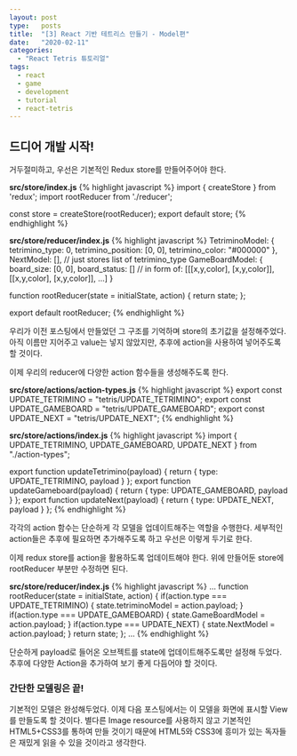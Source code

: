 ```yaml
---
layout: post
type:   posts
title:  "[3] React 기반 테트리스 만들기 - Model편"
date:   "2020-02-11"
categories:
  - "React Tetris 튜토리얼"
tags:
  - react
  - game
  - development
  - tutorial
  - react-tetris
---
```


## 드디어 개발 시작!

거두절미하고, 우선은 기본적인 Redux store를 만들어주어야 한다.

**src/store/index.js**
{% highlight javascript %}
import { createStore } from 'redux';
import rootReducer from './reducer';

const store = createStore(rootReducer);
export default store;
{% endhighlight %}

**src/store/reducer/index.js**
{% highlight javascript %}
TetriminoModel: {
    tetrimino_type: 0,
    tetrimino_position: [0, 0],
    tetrimino_color: "#000000"
},
NextModel: [], // just stores list of tetrimino_type
GameBoardModel: {
    board_size: [0, 0],
    board_status: [] // in form of: [[[x,y,color], [x,y,color]], [[x,y,color], [x,y,color]], ...]
}

function rootReducer(state = initialState, action) {
    return state;
};

export default rootReducer;
{% endhighlight %}

우리가 이전 포스팅에서 만들었던 그 구조를 기억하며 store의 초기값을 설정해주었다. 아직 이름만 지어주고 value는 넣지 않았지만, 추후에 action을 사용하여 넣어주도록 할 것이다.

이제 우리의 reducer에 다양한 action 함수들을 생성해주도록 한다.

**src/store/actions/action-types.js**
{% highlight javascript %}
export const UPDATE_TETRIMINO = "tetris/UPDATE_TETRIMINO";
export const UPDATE_GAMEBOARD = "tetris/UPDATE_GAMEBOARD";
export const UPDATE_NEXT = "tetris/UPDATE_NEXT";
{% endhighlight %}

**src/store/actions/index.js**
{% highlight javascript %}
import { UPDATE_TETRIMINO, UPDATE_GAMEBOARD, UPDATE_NEXT } from "./action-types";

export function updateTetrimino(payload) {
    return { type: UPDATE_TETRIMINO, payload }
};
export function updateGameboard(payload) {
    return { type: UPDATE_GAMEBOARD, payload }
};
export function updateNext(payload) {
    return { type: UPDATE_NEXT, payload }
};
{% endhighlight %}

각각의 action 함수는 단순하게 각 모델을 업데이트해주는 역할을 수행한다. 세부적인 action들은 추후에 필요하면 추가해주도록 하고 우선은 이렇게 두기로 한다.

이제 redux store를 action을 활용하도록 업데이트해야 한다. 위에 만들어둔 store에 rootReducer 부분만 수정하면 된다.

**src/store/reducer/index.js**
{% highlight javascript %}
...
function rootReducer(state = initialState, action) {
    if(action.type === UPDATE_TETRIMINO) {
        state.tetriminoModel = action.payload;
    }
    if(action.type === UPDATE_GAMEBOARD) {
        state.GameBoardModel = action.payload;
    }
    if(action.type === UPDATE_NEXT) {
        state.NextModel = action.payload;
    }
    return state;
};
...
{% endhighlight %}

단순하게 payload로 들어온 오브젝트를 state에 업데이트해주도록만 설정해 두었다. 추후에 다양한 Action을 추가하여 보기 좋게 다듬어야 할 것이다.

### 간단한 모델링은 끝!
기본적인 모델은 완성해두었다. 이제 다음 포스팅에서는 이 모델을 화면에 표시할 View를 만들도록 할 것이다. 별다른 Image resource를 사용하지 않고 기본적인 HTML5+CSS3를 통하여 만들 것이기 때문에 HTML5와 CSS3에 흥미가 있는 독자들은 재밌게 읽을 수 있을 것이라고 생각한다.



<!--
Code Highlight
{% highlight ruby %}
def foo
  puts 'foo'
end
{% endhighlight %}
-->